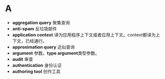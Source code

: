 # A
- **aggregation query** 聚集查询
- **anti-spam** 反垃圾邮件
- **application context** 译为应用程序上下文或者应用上下文。context都译为上下文，已经通行。
- **approximation query** 近似查询
- **argument** 参数。**type argument**类型参数。
- **audit** 审查
- **authentication** 身份认证
- **authoring tool** 创作工具